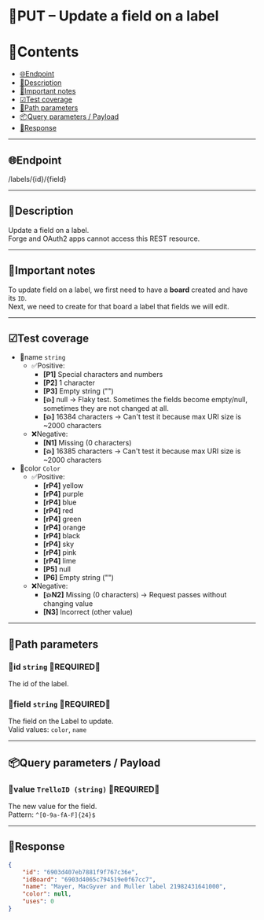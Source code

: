 # 🔵PUT – Update a field on a label

# 📑Contents

- [🌐Endpoint](#endpoint)
- [📄Description](#description)
- [📌Important notes](#important_notes)
- [☑Test coverage](#test_coverage)
- [🔗Path parameters](#path_parameters)
- [📦Query parameters / Payload](#query_parameters_payload)
- [📩Response](#response)

---

## 🌐Endpoint <a name="endpoint"></a>

/labels/{id}/{field}

---

## 📄Description <a name="description"></a>

Update a field on a label.  
Forge and OAuth2 apps cannot access this REST resource.

---

## 📌Important notes <a name="important_notes"></a>

To update field on a label, we first need to have a **board** created and have its `ID`.  
Next, we need to create for that board a label that fields we will edit.

---

## ☑Test coverage <a name="test_coverage"></a>

- 💠name `string`
  - ✅Positive:
    - **[P1]** Special characters and numbers
    - **[P2]** 1 character
    - **[P3]** Empty string ("")
    - **[💥]** null -> Flaky test. Sometimes the fields become empty/null, sometimes they are not changed at all.
    - **[💥]** 16384 characters -> Can't test it because max URI size is ~2000 characters
  - ❌Negative:
    - **[N1]** Missing (0 characters)
    - **[💥]** 16385 characters -> Can't test it because max URI size is ~2000 characters
- 💠color `Color`
  - ✅Positive:
    - **[rP4]** yellow
    - **[rP4]** purple
    - **[rP4]** blue
    - **[rP4]** red
    - **[rP4]** green
    - **[rP4]** orange
    - **[rP4]** black
    - **[rP4]** sky
    - **[rP4]** pink
    - **[rP4]** lime
    - **[P5]** null
    - **[P6]** Empty string ("")
  - ❌Negative:
    - **[💥N2]** Missing (0 characters) -> Request passes without changing value
    - **[N3]** Incorrect (other value)

---

## 🔗Path parameters <a name="path_parameters"></a>

### 💠id `string` 🔴REQUIRED🔴

The id of the label.

### 💠field `string` 🔴REQUIRED🔴

The field on the Label to update.  
Valid values: `color`, `name`

---

## 📦Query parameters / Payload <a name="query_parameters_payload"></a>

### 💠value `TrelloID (string)` 🔴REQUIRED🔴

The new value for the field.  
Pattern: `^[0-9a-fA-F]{24}$`

---

## 📩Response <a name="response"></a>

```json
{
    "id": "6903d407eb7881f9f767c36e",
    "idBoard": "6903d4065c794519e0f67cc7",
    "name": "Mayer, MacGyver and Muller label 21982431641000",
    "color": null,
    "uses": 0
}
```
